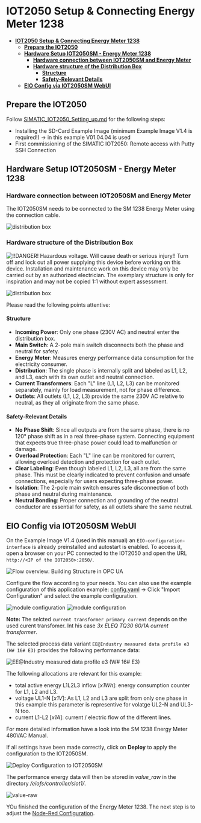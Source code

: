 # **IOT2050 Setup & Connecting Energy Meter 1238**

- [**IOT2050 Setup \& Connecting Energy Meter 1238**](#iot2050-setup--connecting-energy-meter-1238)
  - [**Prepare the IOT2050**](#prepare-the-iot2050)
  - [**Hardware Setup IOT2050SM - Energy Meter 1238**](#hardware-setup-iot2050sm---energy-meter-1238)
    - [**Hardware connection between IOT2050SM and Energy Meter**](#hardware-connection-between-iot2050sm-and-energy-meter)
    - [**Hardware structure of the Distribution Box**](#hardware-structure-of-the-distribution-box)
      - [**Structure**](#structure)
      - [**Safety-Relevant Details**](#safety-relevant-details)
  - [**EIO Config via IOT2050SM WebUI**](#eio-config-via-iot2050sm-webui)

## **Prepare the IOT2050**

Follow [SIMATIC_IOT2050_Setting_up.md](https://github.com/SIMATICmeetsLinux/IOT2050-SmartFarming-Application/blob/main/docs/SIMATIC_IOT2050_setting_up.md) for the following steps:

- Installing the SD-Card Example Image (minimum Example Image V1.4 is required!) -> in this example V01.04.04 is used
- First commissioning of the SIMATIC IOT2050: Remote access with Putty SSH Connection

## **Hardware Setup IOT2050SM - Energy Meter 1238**

### **Hardware connection between IOT2050SM and Energy Meter**

The IOT2050SM needs to be connected to the SM 1238 Energy Meter using the connection cable.

![distribution box](graphics/2-1-connected-IOT2050SM.png)

### **Hardware structure of the Distribution Box**

![!!DANGER! Hazardous voltage. Will cause death or serious injury!! Turn off and lock out all power supplying this device before working on this device. Installation and maintenance work on this device may only be carried out by an authorized electrician. The exemplary structure is only for inspiration and may not be copied 1:1 without expert assessment.](graphics/0-0-voltage-warning.png)

![distribution box](graphics/2-1-distributionbox.png)

Please read the following points attentive:

#### **Structure**

- **Incoming Power**: Only one phase (230V AC) and neutral enter the distribution box.
- **Main Switch**: A 2-pole main switch disconnects both the phase and neutral for safety.
- **Energy Meter**: Measures energy performance data consumption for the electricity consumer.
- **Distribution**: The single phase is internally split and labeled as L1, L2, and L3, each with its own outlet and neutral connection.
- **Current Transformers**: Each "L" line (L1, L2, L3) can be monitored separately, mainly for load measurement, not for phase difference.
- **Outlets**: All outlets (L1, L2, L3) provide the same 230V AC relative to neutral, as they all originate from the same phase.

#### **Safety-Relevant Details**

- **No Phase Shift**: Since all outputs are from the same phase, there is no 120° phase shift as in a real three-phase system. Connecting equipment that expects true three-phase power could lead to malfunction or damage.
- **Overload Protection**: Each "L" line can be monitored for current, allowing overload detection and protection for each outlet.
- **Clear Labeling**: Even though labeled L1, L2, L3, all are from the same phase. This must be clearly indicated to prevent confusion and unsafe connections, especially for users expecting three-phase power.
- **Isolation**: The 2-pole main switch ensures safe disconnection of both phase and neutral during maintenance.
- **Neutral Bonding**: Proper connection and grounding of the neutral conductor are essential for safety, as all outlets share the same neutral.

## **EIO Config via IOT2050SM WebUI**

On the Example Image V1.4 (used in this manual) an ``EIO-configuration-interface`` is already preinstalled and autostart is enabled. To access it, open a browser on your PC connected to the IOT2050 and open the URL `http://<IP of the IOT2050>:2050/`.

![Flow overview: Building Structure in OPC UA](graphics/2-2-access-eio-webui.png)

Configure the flow according to your needs. You can also use the example configuration of this application example: [config.yaml](../src/config.yaml) -> Click "Import Configuration" and select the example configuration.

![module configuration](graphics/2-module-configuration.png)
![module configuration](graphics/2-module-configuration-2.png)

**Note:** The selcted ``current transformer primary current`` depends on the used curent transfomer. Int his case *3x ELEQ TQ30 60/1A current transformer*.

The selected process data variant ``EE@Industry measured data profile e3 (W# 16# E3)`` provides the following performance data:

![EE@Industry measured data profile e3 (W# 16# E3)](graphics/2-4-measurement-data-profile.png)

The following allocations are relevant for this example:

- total active energy L1L2L3 inflow [*x1Wh*]: energy consumption counter for L1, L2 and L3.
- voltage UL1-N [*x1V*]: As L1, L2 and L3 are split from only one phase in this example this parameter is representive for volatge UL2-N and UL3-N too.
- current L1-L2 [*x1A*]: current / electric flow of the different lines.

For more detailed information have a look into the SM 1238 Energy Meter 480VAC Manual.

If all settings have been made correctly, click on **Deploy** to apply the configuration to the IOT2050SM.

![Deploy Configuration to IOT2050SM](graphics/2-5-deploy-config.png)

The performance energy data will then be stored in *value_raw* in the directory */eiofs/controller/slot1/*.

![value-raw](graphics/2-value-raw.png)

YOu finished the configuration of the Energy Meter 1238. The next step is to adjust the [Node-Red Configuration](/docs/README_DataManagementNodeRed.md).
